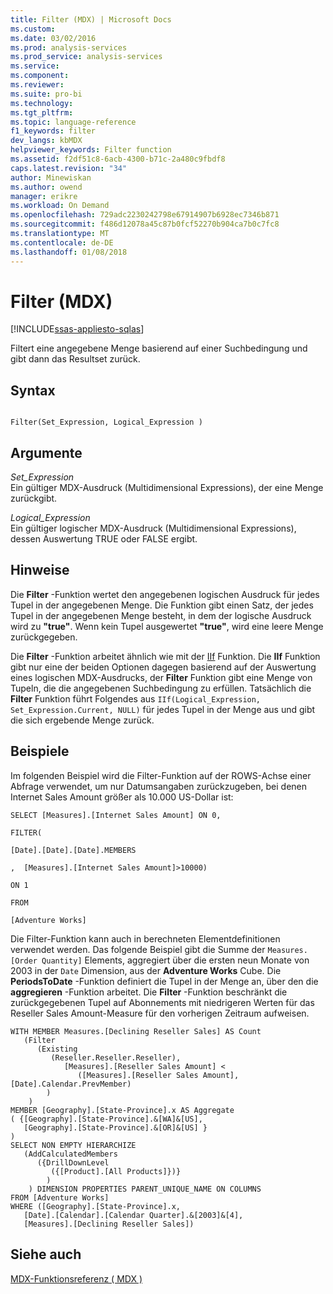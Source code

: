 ```yaml
---
title: Filter (MDX) | Microsoft Docs
ms.custom: 
ms.date: 03/02/2016
ms.prod: analysis-services
ms.prod_service: analysis-services
ms.service: 
ms.component: 
ms.reviewer: 
ms.suite: pro-bi
ms.technology: 
ms.tgt_pltfrm: 
ms.topic: language-reference
f1_keywords: filter
dev_langs: kbMDX
helpviewer_keywords: Filter function
ms.assetid: f2df51c8-6acb-4300-b71c-2a480c9fbdf8
caps.latest.revision: "34"
author: Minewiskan
ms.author: owend
manager: erikre
ms.workload: On Demand
ms.openlocfilehash: 729adc2230242798e67914907b6928ec7346b871
ms.sourcegitcommit: f486d12078a45c87b0fcf52270b904ca7b0c7fc8
ms.translationtype: MT
ms.contentlocale: de-DE
ms.lasthandoff: 01/08/2018
---
```

# <a name="filter-mdx"></a>Filter (MDX)
[!INCLUDE[ssas-appliesto-sqlas](../includes/ssas-appliesto-sqlas.md)]

  Filtert eine angegebene Menge basierend auf einer Suchbedingung und gibt dann das Resultset zurück.  
  
## <a name="syntax"></a>Syntax  
  
```  
  
Filter(Set_Expression, Logical_Expression )  
```  
  
## <a name="arguments"></a>Argumente  
 *Set_Expression*  
 Ein gültiger MDX-Ausdruck (Multidimensional Expressions), der eine Menge zurückgibt.  
  
 *Logical_Expression*  
 Ein gültiger logischer MDX-Ausdruck (Multidimensional Expressions), dessen Auswertung TRUE oder FALSE ergibt.  
  
## <a name="remarks"></a>Hinweise  
 Die **Filter** -Funktion wertet den angegebenen logischen Ausdruck für jedes Tupel in der angegebenen Menge. Die Funktion gibt einen Satz, der jedes Tupel in der angegebenen Menge besteht, in dem der logische Ausdruck wird zu **"true"**. Wenn kein Tupel ausgewertet **"true"**, wird eine leere Menge zurückgegeben.  
  
 Die **Filter** -Funktion arbeitet ähnlich wie mit der [IIf](../mdx/iif-mdx.md) Funktion. Die **IIf** Funktion gibt nur eine der beiden Optionen dagegen basierend auf der Auswertung eines logischen MDX-Ausdrucks, der **Filter** Funktion gibt eine Menge von Tupeln, die die angegebenen Suchbedingung zu erfüllen. Tatsächlich die **Filter** Funktion führt Folgendes aus `IIf(Logical_Expression, Set_Expression.Current, NULL)` für jedes Tupel in der Menge aus und gibt die sich ergebende Menge zurück.  
  
## <a name="examples"></a>Beispiele  
 Im folgenden Beispiel wird die Filter-Funktion auf der ROWS-Achse einer Abfrage verwendet, um nur Datumsangaben zurückzugeben, bei denen Internet Sales Amount größer als 10.000 US-Dollar ist:  
  
 `SELECT [Measures].[Internet Sales Amount] ON 0,`  
  
 `FILTER(`  
  
 `[Date].[Date].[Date].MEMBERS`  
  
 `,  [Measures].[Internet Sales Amount]>10000)`  
  
 `ON 1`  
  
 `FROM`  
  
 `[Adventure Works]`  
  
 Die Filter-Funktion kann auch in berechneten Elementdefinitionen verwendet werden. Das folgende Beispiel gibt die Summe der `Measures.[Order Quantity]` Elements, aggregiert über die ersten neun Monate von 2003 in der `Date` Dimension, aus der **Adventure Works** Cube. Die **PeriodsToDate** -Funktion definiert die Tupel in der Menge an, über den die **aggregieren** -Funktion arbeitet. Die **Filter** -Funktion beschränkt die zurückgegebenen Tupel auf Abonnements mit niedrigeren Werten für das Reseller Sales Amount-Measure für den vorherigen Zeitraum aufweisen.  
  
```  
WITH MEMBER Measures.[Declining Reseller Sales] AS Count  
   (Filter  
      (Existing  
         (Reseller.Reseller.Reseller),   
            [Measures].[Reseller Sales Amount] <   
               ([Measures].[Reseller Sales Amount],[Date].Calendar.PrevMember)  
        )  
    )  
MEMBER [Geography].[State-Province].x AS Aggregate   
( {[Geography].[State-Province].&[WA]&[US],   
   [Geography].[State-Province].&[OR]&[US] }   
)  
SELECT NON EMPTY HIERARCHIZE   
   (AddCalculatedMembers   
      ({DrillDownLevel  
         ({[Product].[All Products]})}  
        )  
    ) DIMENSION PROPERTIES PARENT_UNIQUE_NAME ON COLUMNS   
FROM [Adventure Works]  
WHERE ([Geography].[State-Province].x,   
   [Date].[Calendar].[Calendar Quarter].&[2003]&[4],  
   [Measures].[Declining Reseller Sales])  
```  
  
## <a name="see-also"></a>Siehe auch  
 [MDX-Funktionsreferenz &#40; MDX &#41;](../mdx/mdx-function-reference-mdx.md)  
  
  
